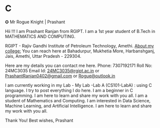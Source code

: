# C
✪ Mr Rogue Knight | Prashant 

Hii !!! I am Prashant Ranjan from RGIPT.
I am a 1st year student of B.Tech in MATHEMATICS AND COMPUTING.

RGIPT - Rajiv Gandhi Institute of Petroleum Technology, Amethi.
[About my college:](https://www.collegepravesh.com/engineering-colleges/rgipt-amethi/)
You can reach here at Bahadurpur, Mukhetia More, Harbanshganj, Jais, Amethi, Uttar Pradesh - 229304.

Here are my details you can contact me here.
Phone: 7307192171
Roll No: 24MC3035
Email Id: 24MC3035@rgipt.ac.in or PrashantRanjan0402@gmail.com or Rogue@outlook.in

I am currently working in my Lab - My Lab -Lab A (CS101-LabA) : using C language. I try to post everything  I do here. I am a beginner in C programming. I am here to learn and share my work  with you all. I am a student of Mathematics and Computing. I am interested in Data Science,  Machine Learning, and Artificial Intelligence. I am here to learn and share my work with you all.

Thank You! 
Best wishes,
Prashant